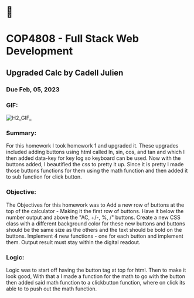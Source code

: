 # :wave:
# COP4808 - Full Stack Web Development
## Upgraded Calc by Cadell Julien
### Due Feb, 05, 2023

### GIF:
![H2_GIF_](https://user-images.githubusercontent.com/123437478/216797759-99236e2d-b516-4371-a9e7-eab6f0ec9486.gif)


### Summary:
For this homework I took homework 1 and upgraded it. These upgrades included adding buttons using html called ln, sin, cos, and tan and which I then added data-key for key log so keyboard can be used. Now with the buttons added, I beautified  the css to pretty it up. Since it is pretty I made those buttons functions for them using the math function and then added it to sub function for click button.

### Objective:
The Objectives for this homework was to Add a new row of buttons at the top of the calculator - Making it the first row of buttons. Have it below the number output and above the "AC, +/-, %, /" buttons.
Create a new CSS class with a different background color for these new buttons and buttons should be the same size as the others and the text should be bold on the buttons. Implement 4 new functions - one for each button and implement them. Output result must stay within the digital readout. 

### Logic:
Logic was to start off having the button tag at top for html. Then to make it look good, With that a I made a function for the math to go with the button then added said math function to a clickbutton function, where on click its able to to push out the math function.



